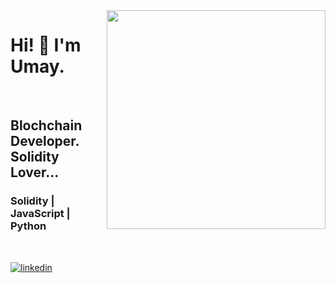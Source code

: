 <img src="https://media3.giphy.com/media/v1.Y2lkPTc5MGI3NjExNmVlMTc0MjYyNDNhY2E0N2U2MzU0MWI5OTRmZmNhNDIyYWExOTFhYyZlcD12MV9pbnRlcm5hbF9naWZzX2dpZklkJmN0PWc/bmIlbQHuyYNIEt6lD3/giphy.gif" align="right" width="350" height="350">

# Hi! :wave: I'm Umay. 

<br />

## Blochchain Developer. Solidity Lover... 
### Solidity | JavaScript | Python

<br />

<a href="https://www.linkedin.com/in/bugrahan-umay-safak-b9a280228/"> <img src="https://cdn-icons-png.flaticon.com/512/145/145807.png" alt="linkedin"> </a>
